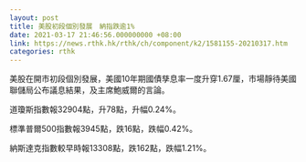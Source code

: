 ```yaml
---
layout: post
title: 美股初段個別發展　納指跌逾1%
date: 2021-03-17 21:46:56.000000000 +08:00
link: https://news.rthk.hk/rthk/ch/component/k2/1581155-20210317.htm
categories: rthk
---
```


美股在開市初段個別發展，美國10年期國債孳息率一度升穿1.67厘，市場靜待美國聯儲局公布議息結果，及主席鮑威爾的言論。

道瓊斯指數報32904點，升78點，升幅0.24%。

標準普爾500指數報3945點，跌16點，跌幅0.42%。

納斯達克指數較早時報13308點，跌162點，跌幅1.21%。
